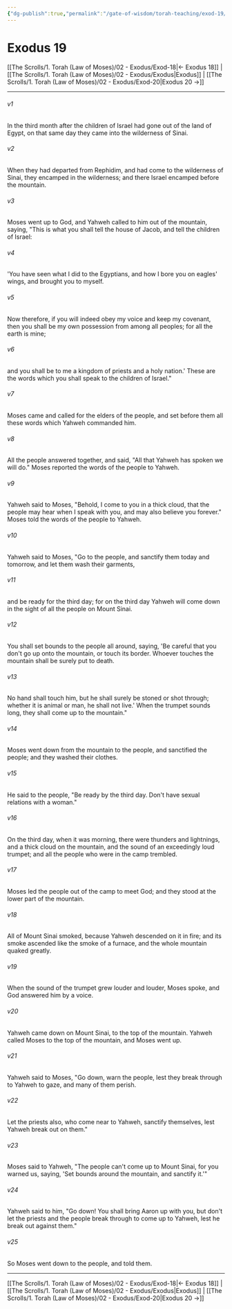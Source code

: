 ```yaml
---
{"dg-publish":true,"permalink":"/gate-of-wisdom/torah-teaching/exod-19/","tags":["#TheScrolls","#TorahLawofMoses"]}
---
```



# Exodus 19

[[The Scrolls/1. Torah (Law of Moses)/02 - Exodus/Exod-18\|← Exodus 18]] | [[The Scrolls/1. Torah (Law of Moses)/02 - Exodus/Exodus\|Exodus]] | [[The Scrolls/1. Torah (Law of Moses)/02 - Exodus/Exod-20\|Exodus 20 →]]
***



###### v1 
In the third month after the children of Israel had gone out of the land of Egypt, on that same day they came into the wilderness of Sinai. 

###### v2 
When they had departed from Rephidim, and had come to the wilderness of Sinai, they encamped in the wilderness; and there Israel encamped before the mountain. 

###### v3 
Moses went up to God, and Yahweh called to him out of the mountain, saying, "This is what you shall tell the house of Jacob, and tell the children of Israel: 

###### v4 
'You have seen what I did to the Egyptians, and how I bore you on eagles' wings, and brought you to myself. 

###### v5 
Now therefore, if you will indeed obey my voice and keep my covenant, then you shall be my own possession from among all peoples; for all the earth is mine; 

###### v6 
and you shall be to me a kingdom of priests and a holy nation.' These are the words which you shall speak to the children of Israel." 

###### v7 
Moses came and called for the elders of the people, and set before them all these words which Yahweh commanded him. 

###### v8 
All the people answered together, and said, "All that Yahweh has spoken we will do." Moses reported the words of the people to Yahweh. 

###### v9 
Yahweh said to Moses, "Behold, I come to you in a thick cloud, that the people may hear when I speak with you, and may also believe you forever." Moses told the words of the people to Yahweh. 

###### v10 
Yahweh said to Moses, "Go to the people, and sanctify them today and tomorrow, and let them wash their garments, 

###### v11 
and be ready for the third day; for on the third day Yahweh will come down in the sight of all the people on Mount Sinai. 

###### v12 
You shall set bounds to the people all around, saying, 'Be careful that you don't go up onto the mountain, or touch its border. Whoever touches the mountain shall be surely put to death. 

###### v13 
No hand shall touch him, but he shall surely be stoned or shot through; whether it is animal or man, he shall not live.' When the trumpet sounds long, they shall come up to the mountain." 

###### v14 
Moses went down from the mountain to the people, and sanctified the people; and they washed their clothes. 

###### v15 
He said to the people, "Be ready by the third day. Don't have sexual relations with a woman." 

###### v16 
On the third day, when it was morning, there were thunders and lightnings, and a thick cloud on the mountain, and the sound of an exceedingly loud trumpet; and all the people who were in the camp trembled. 

###### v17 
Moses led the people out of the camp to meet God; and they stood at the lower part of the mountain. 

###### v18 
All of Mount Sinai smoked, because Yahweh descended on it in fire; and its smoke ascended like the smoke of a furnace, and the whole mountain quaked greatly. 

###### v19 
When the sound of the trumpet grew louder and louder, Moses spoke, and God answered him by a voice. 

###### v20 
Yahweh came down on Mount Sinai, to the top of the mountain. Yahweh called Moses to the top of the mountain, and Moses went up. 

###### v21 
Yahweh said to Moses, "Go down, warn the people, lest they break through to Yahweh to gaze, and many of them perish. 

###### v22 
Let the priests also, who come near to Yahweh, sanctify themselves, lest Yahweh break out on them." 

###### v23 
Moses said to Yahweh, "The people can't come up to Mount Sinai, for you warned us, saying, 'Set bounds around the mountain, and sanctify it.'" 

###### v24 
Yahweh said to him, "Go down! You shall bring Aaron up with you, but don't let the priests and the people break through to come up to Yahweh, lest he break out against them." 

###### v25 
So Moses went down to the people, and told them.

***
[[The Scrolls/1. Torah (Law of Moses)/02 - Exodus/Exod-18\|← Exodus 18]] | [[The Scrolls/1. Torah (Law of Moses)/02 - Exodus/Exodus\|Exodus]] | [[The Scrolls/1. Torah (Law of Moses)/02 - Exodus/Exod-20\|Exodus 20 →]]
